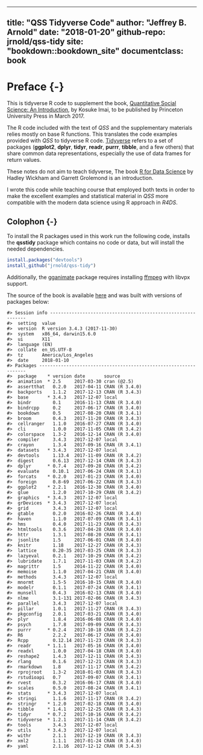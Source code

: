 
---
title: "QSS Tidyverse Code"
author: "Jeffrey B. Arnold"
date: "2018-01-20"
github-repo: jrnold/qss-tidy
site: "bookdown::bookdown_site"
documentclass: book
---

# Preface {-}

This is tidyverse R code to supplement the book, [Quantitative Social Science: An Introduction](http://press.princeton.edu/titles/11025.html), by Kosuke Imai, to
be published by Princeton University Press in March 2017.

The R code included with the text of *QSS* and the supplementary materials relies mostly on base R functions. 
This translates the code examples provided with *QSS* to tidyverse R code. 
[Tidyverse](https://github.com/tidyverse/tidyverse) refers to a set of packages (**ggplot2**, **dplyr**, **tidyr**, **readr**, **purrr**, **tibble**,  and a few others) that share common data representations, especially the use of data frames for return values. 

These notes do not aim to teach tidyverse, The book [R for Data Science](http://r4ds.had.co.nz/) by Hadley Wickham and Garrett Grolemond is an introduction. 

I wrote this code while teaching course that employed both texts in order to make the excellent examples and statistical material in *QSS* more compatible with the modern data science using R approach in *R4DS*.


## Colophon {-}

To install the R packages used in this work run the following code, installs the **qsstidy** package which contains no code or data, but will install the needed dependencies.

```r
install.packages("devtools")
install_github("jrnold/qss-tidy")
```

Additionally, the [gganimate](https://cran.r-project.org/package=gganimate) package requires installing [ffmpeg](https://ffmpeg.org/) with libvpx support.

The source of the book is available [here](https://github.com/jrnold/qsstidy) and was built with versions of packages below:


```
#> Session info -------------------------------------------------------------
#>  setting  value                       
#>  version  R version 3.4.3 (2017-11-30)
#>  system   x86_64, darwin15.6.0        
#>  ui       X11                         
#>  language (EN)                        
#>  collate  en_US.UTF-8                 
#>  tz       America/Los_Angeles         
#>  date     2018-01-10
#> Packages -----------------------------------------------------------------
#>  package    * version date       source        
#>  animation  * 2.5     2017-03-30 cran (@2.5)   
#>  assertthat   0.2.0   2017-04-11 CRAN (R 3.4.0)
#>  backports    1.1.2   2017-12-13 CRAN (R 3.4.3)
#>  base       * 3.4.3   2017-12-07 local         
#>  bindr        0.1     2016-11-13 CRAN (R 3.4.0)
#>  bindrcpp     0.2     2017-06-17 CRAN (R 3.4.0)
#>  bookdown     0.5     2017-08-20 CRAN (R 3.4.1)
#>  broom        0.4.3   2017-11-20 CRAN (R 3.4.3)
#>  cellranger   1.1.0   2016-07-27 CRAN (R 3.4.0)
#>  cli          1.0.0   2017-11-05 CRAN (R 3.4.2)
#>  colorspace   1.3-2   2016-12-14 CRAN (R 3.4.0)
#>  compiler     3.4.3   2017-12-07 local         
#>  crayon       1.3.4   2017-09-16 CRAN (R 3.4.1)
#>  datasets   * 3.4.3   2017-12-07 local         
#>  devtools     1.13.4  2017-11-09 CRAN (R 3.4.2)
#>  digest       0.6.13  2017-12-14 CRAN (R 3.4.3)
#>  dplyr      * 0.7.4   2017-09-28 CRAN (R 3.4.2)
#>  evaluate     0.10.1  2017-06-24 CRAN (R 3.4.1)
#>  forcats    * 0.2.0   2017-01-23 CRAN (R 3.4.0)
#>  foreign      0.8-69  2017-06-22 CRAN (R 3.4.3)
#>  ggplot2    * 2.2.1   2016-12-30 CRAN (R 3.4.0)
#>  glue         1.2.0   2017-10-29 CRAN (R 3.4.2)
#>  graphics   * 3.4.3   2017-12-07 local         
#>  grDevices  * 3.4.3   2017-12-07 local         
#>  grid         3.4.3   2017-12-07 local         
#>  gtable       0.2.0   2016-02-26 CRAN (R 3.4.0)
#>  haven        1.1.0   2017-07-09 CRAN (R 3.4.1)
#>  hms          0.4.0   2017-11-23 CRAN (R 3.4.3)
#>  htmltools    0.3.6   2017-04-28 CRAN (R 3.4.0)
#>  httr         1.3.1   2017-08-20 CRAN (R 3.4.1)
#>  jsonlite     1.5     2017-06-01 CRAN (R 3.4.0)
#>  knitr        1.18    2017-12-27 CRAN (R 3.4.3)
#>  lattice      0.20-35 2017-03-25 CRAN (R 3.4.3)
#>  lazyeval     0.2.1   2017-10-29 CRAN (R 3.4.2)
#>  lubridate    1.7.1   2017-11-03 CRAN (R 3.4.2)
#>  magrittr     1.5     2014-11-22 CRAN (R 3.4.0)
#>  memoise      1.1.0   2017-04-21 CRAN (R 3.4.0)
#>  methods      3.4.3   2017-12-07 local         
#>  mnormt       1.5-5   2016-10-15 CRAN (R 3.4.0)
#>  modelr       0.1.1   2017-07-24 CRAN (R 3.4.1)
#>  munsell      0.4.3   2016-02-13 CRAN (R 3.4.0)
#>  nlme         3.1-131 2017-02-06 CRAN (R 3.4.3)
#>  parallel     3.4.3   2017-12-07 local         
#>  pillar       1.0.1   2017-11-27 CRAN (R 3.4.3)
#>  pkgconfig    2.0.1   2017-03-21 CRAN (R 3.4.0)
#>  plyr         1.8.4   2016-06-08 CRAN (R 3.4.0)
#>  psych        1.7.8   2017-09-09 CRAN (R 3.4.3)
#>  purrr      * 0.2.4   2017-10-18 CRAN (R 3.4.2)
#>  R6           2.2.2   2017-06-17 CRAN (R 3.4.0)
#>  Rcpp         0.12.14 2017-11-23 CRAN (R 3.4.3)
#>  readr      * 1.1.1   2017-05-16 CRAN (R 3.4.0)
#>  readxl       1.0.0   2017-04-18 CRAN (R 3.4.0)
#>  reshape2     1.4.3   2017-12-11 CRAN (R 3.4.3)
#>  rlang        0.1.6   2017-12-21 CRAN (R 3.4.3)
#>  rmarkdown    1.8     2017-11-17 CRAN (R 3.4.2)
#>  rprojroot    1.3-2   2018-01-03 CRAN (R 3.4.3)
#>  rstudioapi   0.7     2017-09-07 CRAN (R 3.4.1)
#>  rvest        0.3.2   2016-06-17 CRAN (R 3.4.0)
#>  scales       0.5.0   2017-08-24 CRAN (R 3.4.1)
#>  stats      * 3.4.3   2017-12-07 local         
#>  stringi      1.1.6   2017-11-17 CRAN (R 3.4.2)
#>  stringr    * 1.2.0   2017-02-18 CRAN (R 3.4.0)
#>  tibble     * 1.4.1   2017-12-25 CRAN (R 3.4.3)
#>  tidyr      * 0.7.2   2017-10-16 CRAN (R 3.4.2)
#>  tidyverse  * 1.2.1   2017-11-14 CRAN (R 3.4.2)
#>  tools        3.4.3   2017-12-07 local         
#>  utils      * 3.4.3   2017-12-07 local         
#>  withr        2.1.1   2017-12-19 CRAN (R 3.4.3)
#>  xml2         1.1.1   2017-01-24 CRAN (R 3.4.0)
#>  yaml         2.1.16  2017-12-12 CRAN (R 3.4.3)
```
